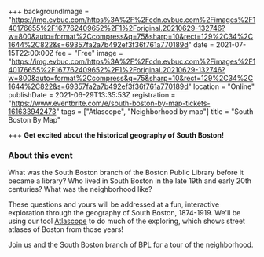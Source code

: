 +++
backgroundImage = "https://img.evbuc.com/https%3A%2F%2Fcdn.evbuc.com%2Fimages%2F140176655%2F167762409652%2F1%2Foriginal.20210629-132746?w=800&auto=format%2Ccompress&q=75&sharp=10&rect=129%2C34%2C1644%2C822&s=69357fa2a7b492ef3f36f761a770189d"
date = 2021-07-15T22:00:00Z
fee = "Free"
image = "https://img.evbuc.com/https%3A%2F%2Fcdn.evbuc.com%2Fimages%2F140176655%2F167762409652%2F1%2Foriginal.20210629-132746?w=800&auto=format%2Ccompress&q=75&sharp=10&rect=129%2C34%2C1644%2C822&s=69357fa2a7b492ef3f36f761a770189d"
location = "Online"
publishDate = 2021-06-29T13:35:53Z
registration = "https://www.eventbrite.com/e/south-boston-by-map-tickets-161633942473"
tags = ["Atlascope", "Neighborhood by map"]
title = "South Boston By Map"

+++
**Get excited about the historical geography of South Boston!**

### About this event

What was the South Boston branch of the Boston Public Library before it became a library? Who lived in South Boston in the late 19th and early 20th centuries? What was the neighborhood like?

These questions and yours will be addressed at a fun, interactive exploration through the geography of South Boston, 1874-1919. We'll be using our tool [Atlascope](https://atlascope.org) to do much of the exploring, which shows street atlases of Boston from those years!

Join us and the South Boston branch of BPL for a tour of the neighborhood.